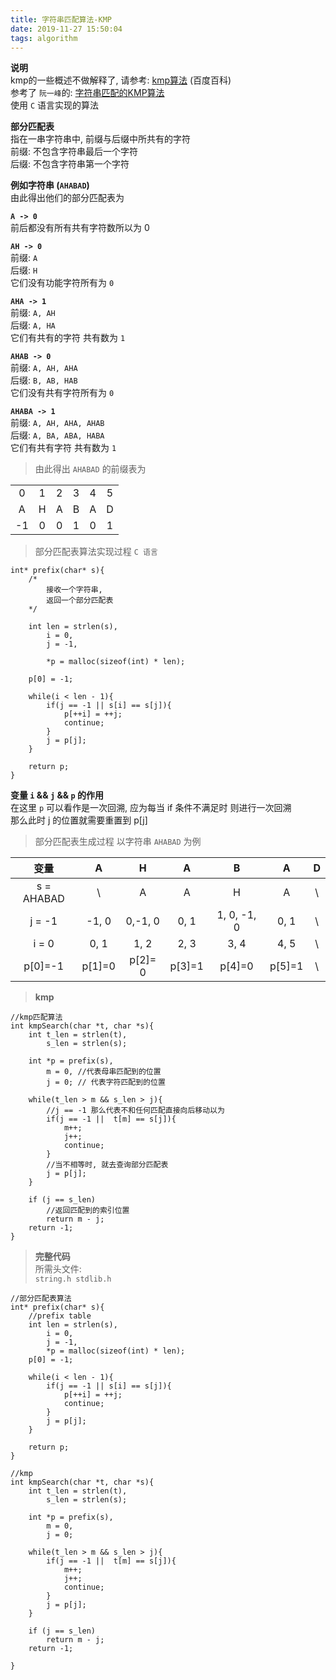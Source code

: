 ```yaml
---
title: 字符串匹配算法-KMP
date: 2019-11-27 15:50:04
tags: algorithm
---
```


**说明**  
    kmp的一些概述不做解释了, 请参考:  [kmp算法](https://baike.baidu.com/item/kmp%E7%AE%97%E6%B3%95/10951804?fr=aladdin) (百度百科)  
    参考了 `阮一峰`的: [字符串匹配的KMP算法](http://www.ruanyifeng.com/blog/2013/05/Knuth%E2%80%93Morris%E2%80%93Pratt_algorithm.html)  
    使用 `C` 语言实现的算法  

**部分匹配表**  
    指在一串字符串中, 前缀与后缀中所共有的字符  
    前缀: 不包含字符串最后一个字符  
    后缀: 不包含字符串第一个字符  

**例如字符串 (`AHABAD`)**  
由此得出他们的部分匹配表为  

**`A -> 0`**  
    前后都没有所有共有字符数所以为 0  

**`AH -> 0`**  
    前缀: `A`  
    后缀: `H`  
    它们没有功能字符所有为 `0`  

**`AHA -> 1`**  
    前缀: `A, AH`  
    后缀: `A, HA`  
    它们有共有的字符 共有数为 `1`  

**`AHAB -> 0`**  
    前缀: `A, AH, AHA`  
    后缀: `B, AB, HAB`  
    它们没有共有字符所有为 `0`  

**`AHABA -> 1`**  
    前缀: `A, AH, AHA, AHAB`  
    后缀: `A, BA, ABA, HABA`  
    它们有共有字符 共有数为 `1`  

> 由此得出 `AHABAD` 的前缀表为

| | | | | | |
|  :----:  | :----:  | :----: | :----: | :----: | :----: |
|0|1|2|3|4|5|
|A|H|A|B|A|D|
|-1|0|0|1|0|1|

> 部分匹配表算法实现过程 `C 语言`  

```
int* prefix(char* s){
    /*
        接收一个字符串,
        返回一个部分匹配表  
    */

    int len = strlen(s),
        i = 0,
        j = -1, 

        *p = malloc(sizeof(int) * len);

    p[0] = -1;

    while(i < len - 1){
        if(j == -1 || s[i] == s[j]){
            p[++i] = ++j;
            continue;
        }
        j = p[j];
    }

    return p;
}
```

**变量 `i` && `j` && `p` 的作用**  
    在这里 `p` 可以看作是一次回溯,
    应为每当 if 条件不满足时 则进行一次回溯  
    那么此时 j 的位置就需要重置到 p[j]

> 部分匹配表生成过程 以字符串 `AHABAD` 为例

|变量                |A            |H              |A               |B           |A           |D  
|:----:              |:----:       | :----:       |  :----:          | :----:     | :----:     | :----:  
|s = AHABAD          |\            |A             |A                |H           |A           |\  
|j = -1              |-1, 0        |0,-1, 0       |0, 1             |1, 0, -1, 0 |0, 1        | \  
|i = 0               |0, 1         |1, 2          |2, 3             |3, 4        |4, 5        | \  
|p[0]=-1        |p[1]=0  |p[2]= 0  |p[3]=1       |p[4]=0  |p[5]=1 | \

> **kmp**  
```
//kmp匹配算法
int kmpSearch(char *t, char *s){
    int t_len = strlen(t), 
        s_len = strlen(s);

    int *p = prefix(s), 
        m = 0, //代表母串匹配到的位置
        j = 0; // 代表字符匹配到的位置

    while(t_len > m && s_len > j){
        //j == -1 那么代表不和任何匹配直接向后移动以为
        if(j == -1 ||  t[m] == s[j]){
            m++;
            j++;
            continue;
        }
        //当不相等时, 就去查询部分匹配表
        j = p[j];
    }

    if (j == s_len)
        //返回匹配到的索引位置
        return m - j;
    return -1;
}
```

> **完整代码**  
    所需头文件:  
    `string.h stdlib.h`  
```
//部分匹配表算法
int* prefix(char* s){
    //prefix table
    int len = strlen(s),
        i = 0,
        j = -1, 
        *p = malloc(sizeof(int) * len);
    p[0] = -1;

    while(i < len - 1){
        if(j == -1 || s[i] == s[j]){
            p[++i] = ++j;
            continue;
        }
        j = p[j];	
    }

    return p;
}

//kmp
int kmpSearch(char *t, char *s){
    int t_len = strlen(t), 
        s_len = strlen(s);

    int *p = prefix(s), 
        m = 0,
        j = 0;

    while(t_len > m && s_len > j){
        if(j == -1 ||  t[m] == s[j]){
            m++;
            j++;
            continue;
        }
        j = p[j];
    }

    if (j == s_len)
        return m - j;
    return -1;

}
```